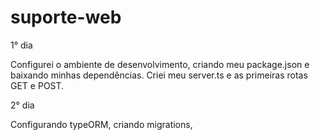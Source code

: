 # suporte-web

1° dia 

Configurei o ambiente de desenvolvimento, criando meu package.json e baixando minhas dependências. Criei meu server.ts e as primeiras rotas GET e POST.

2° dia

Configurando typeORM, criando migrations, 

